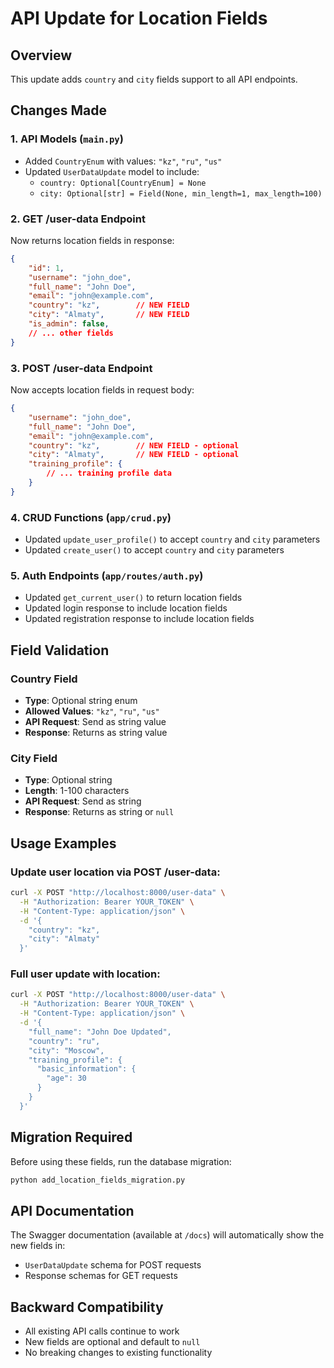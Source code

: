 # API Update for Location Fields

## Overview
This update adds `country` and `city` fields support to all API endpoints.

## Changes Made

### 1. API Models (`main.py`)
- Added `CountryEnum` with values: `"kz"`, `"ru"`, `"us"`
- Updated `UserDataUpdate` model to include:
  - `country: Optional[CountryEnum] = None`
  - `city: Optional[str] = Field(None, min_length=1, max_length=100)`

### 2. GET /user-data Endpoint
Now returns location fields in response:
```json
{
    "id": 1,
    "username": "john_doe",
    "full_name": "John Doe",
    "email": "john@example.com",
    "country": "kz",        // NEW FIELD
    "city": "Almaty",       // NEW FIELD
    "is_admin": false,
    // ... other fields
}
```

### 3. POST /user-data Endpoint
Now accepts location fields in request body:
```json
{
    "username": "john_doe",
    "full_name": "John Doe",
    "email": "john@example.com",
    "country": "kz",        // NEW FIELD - optional
    "city": "Almaty",       // NEW FIELD - optional
    "training_profile": {
        // ... training profile data
    }
}
```

### 4. CRUD Functions (`app/crud.py`)
- Updated `update_user_profile()` to accept `country` and `city` parameters
- Updated `create_user()` to accept `country` and `city` parameters

### 5. Auth Endpoints (`app/routes/auth.py`)
- Updated `get_current_user()` to return location fields
- Updated login response to include location fields
- Updated registration response to include location fields

## Field Validation

### Country Field
- **Type**: Optional string enum
- **Allowed Values**: `"kz"`, `"ru"`, `"us"`
- **API Request**: Send as string value
- **Response**: Returns as string value

### City Field
- **Type**: Optional string
- **Length**: 1-100 characters
- **API Request**: Send as string
- **Response**: Returns as string or `null`

## Usage Examples

### Update user location via POST /user-data:
```bash
curl -X POST "http://localhost:8000/user-data" \
  -H "Authorization: Bearer YOUR_TOKEN" \
  -H "Content-Type: application/json" \
  -d '{
    "country": "kz",
    "city": "Almaty"
  }'
```

### Full user update with location:
```bash
curl -X POST "http://localhost:8000/user-data" \
  -H "Authorization: Bearer YOUR_TOKEN" \
  -H "Content-Type: application/json" \
  -d '{
    "full_name": "John Doe Updated",
    "country": "ru",
    "city": "Moscow",
    "training_profile": {
      "basic_information": {
        "age": 30
      }
    }
  }'
```

## Migration Required

Before using these fields, run the database migration:
```bash
python add_location_fields_migration.py
```

## API Documentation

The Swagger documentation (available at `/docs`) will automatically show the new fields in:
- `UserDataUpdate` schema for POST requests
- Response schemas for GET requests

## Backward Compatibility

- All existing API calls continue to work
- New fields are optional and default to `null`
- No breaking changes to existing functionality 